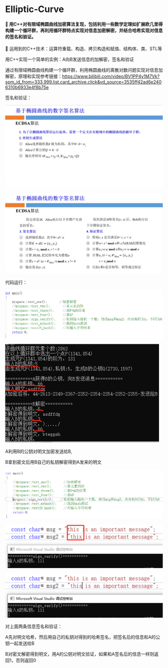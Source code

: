 # Elliptic-Curve
#### 	用C++对有限域椭圆曲线加密算法复现，包括利用一些数学定理如扩展欧几里得构建一个循环群，再利用循环群特点实现对信息加密解密，并结合哈希实现对信息的签名和验证。
	运用到的C++技术：运算符重载、构造、拷贝构造和赋值、结构体、类、STL等

用C++实现一个简单的实例：A向B发送信息的加解密，签名和验证

通过有限域椭圆曲线构建一个循环群，利用椭圆曲线的离散对数问题实现对信息加解密，原理和实现参考链接：https://www.bilibili.com/video/BV1PP4y1M7Vk?spm_id_from=333.999.list.card_archive.click&vd_source=3535ff42ad6e2406310b6933e4f8b75e

签名和验证：

![图片1](./image/图片1.png)

![图片2](./image/图片2.png)

代码运行：

![image-20220906134358452](./image/image-20220906134358452.png)

![image-20220906134534351](./image/image-20220906134534351.png)

A利用B的公钥对明文加密发送给B,

B拿到密文后用B自己的私钥解密得到A发来的明文

![image-20220906134856399](./image/image-20220906134856399.png)

![image-20220906141008719](image/image-20220906141008719.png)

![image-20220906140830084](./image/image-20220906140830084.png)

对上面两条信息签名和验证：

A先对明文哈希，然后用自己的私钥对得到的哈希签名，把签名后的信息和A的公钥一起发送给B

B对密文解密得到明文，用A的公钥对明文验证，如果和A签名后的信息一样则返回1，否则返回0
